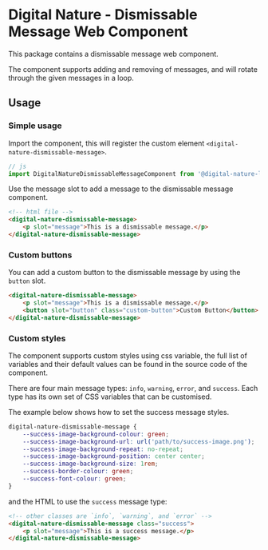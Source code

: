 # Digital Nature - Dismissable Message Web Component
This package contains a dismissable message web component.

The component supports adding and removing of messages, and will rotate through the given messages in a loop.


## Usage

### Simple usage
Import the component, this will register the custom element `<digital-nature-dismissable-message>`.
```javascript
// js
import DigitalNatureDismissableMessageComponent from '@digital-nature-ltd/dismissable-message-component';
```

Use the message slot to add a message to the dismissable message component.

```html
<!-- html file -->
<digital-nature-dismissable-message>
    <p slot="message">This is a dismissable message.</p>
</digital-nature-dismissable-message>
```

### Custom buttons
You can add a custom button to the dismissable message by using the `button` slot.
```html
<digital-nature-dismissable-message>
    <p slot="message">This is a dismissable message.</p>
    <button slot="button" class="custom-button">Custom Button</button>
</digital-nature-dismissable-message>
```

### Custom styles
The component supports custom styles using css variable, the full list of variables and their default values can be found in the source code of the component.

There are four main message types: `info`, `warning`, `error`, and `success`. Each type has its own set of CSS variables that can be customised.

The example below shows how to set the success message styles.
```css
digital-nature-dismissable-message {
    --success-image-background-colour: green;
    --success-image-background-url: url('path/to/success-image.png');
    --success-image-background-repeat: no-repeat;
    --success-image-background-position: center center;
    --success-image-background-size: 1rem;
    --success-border-colour: green;
    --success-font-colour: green;
}
```

and the HTML to use the `success` message type:
```html
<!-- other classes are `info`, `warning`, and `error` -->
<digital-nature-dismissable-message class="success">
    <p slot="message">This is a success message.</p>
</digital-nature-dismissable-message>
```


